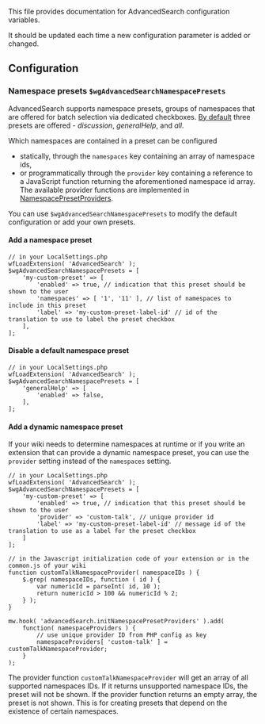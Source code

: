 This file provides documentation for AdvancedSearch configuration variables.

It should be updated each time a new configuration parameter is added or changed.

## Configuration

### Namespace presets `$wgAdvancedSearchNamespacePresets`

AdvancedSearch supports namespace presets, groups of namespaces that are offered for batch selection via dedicated checkboxes. [By default](https://phabricator.wikimedia.org//r/p/mediawiki/extensions/AdvancedSearch;browse/master/extension.json$23) three presets are offered - _discussion_, _generalHelp_, and _all_.

Which namespaces are contained in a preset can be configured
* statically, through the `namespaces` key containing an array of namespace ids,
* or programmatically through the `provider` key containing a reference to a JavaScript function returning the aforementioned namespace id array. The available provider functions are implemented in [NamespacePresetProviders](https://phabricator.wikimedia.org//r/p/mediawiki/extensions/AdvancedSearch;browse/master/modules/dm/ext.advancedSearch.NamespacePresetProviders.js).

You can use `$wgAdvancedSearchNamespacePresets` to modify the default configuration or add your own presets.

#### Add a namespace preset
```
// in your LocalSettings.php
wfLoadExtension( 'AdvancedSearch' );
$wgAdvancedSearchNamespacePresets = [
	'my-custom-preset' => [
		'enabled' => true, // indication that this preset should be shown to the user
		'namespaces' => [ '1', '11' ], // list of namespaces to include in this preset
		'label' => 'my-custom-preset-label-id' // id of the translation to use to label the preset checkbox
	],
];
```

#### Disable a default namespace preset
```
// in your LocalSettings.php
wfLoadExtension( 'AdvancedSearch' );
$wgAdvancedSearchNamespacePresets = [
	'generalHelp' => [
		'enabled' => false,
	],
];
```

#### Add a dynamic namespace preset
If your wiki needs to determine namespaces at runtime or if you write an extension that can provide a dynamic namespace preset, you can use the `provider` setting instead of the `namespaces` setting.

```
// in your LocalSettings.php
wfLoadExtension( 'AdvancedSearch' );
$wgAdvancedSearchNamespacePresets = [
	'my-custom-preset' => [
		'enabled' => true, // indication that this preset should be shown to the user
		'provider' => 'custom-talk', // unique provider id
		'label' => 'my-custom-preset-label-id' // message id of the translation to use as a label for the preset checkbox
	]
];
```

```
// in the Javascript initialization code of your extension or in the common.js of your wiki 
function customTalkNamespaceProvider( namespaceIDs ) {
	$.grep( namespaceIDs, function ( id ) {
		var numericId = parseInt( id, 10 ); 
		return numericId > 100 && numericId % 2;
	} );
}

mw.hook( 'advancedSearch.initNamespacePresetProviders' ).add( 
	function( namespaceProviders ) {
		// use unique provider ID from PHP config as key
		namespaceProviders[ 'custom-talk' ] = customTalkNamespaceProvider;
	} 
); 
```

The provider function `customTalkNamespaceProvider` will get an array of all supported namespaces IDs. If it returns unsupported namespace IDs, the preset will not be shown. 
If the provider function returns an empty array, the preset is not shown. This is for creating presets that depend on the existence of certain namespaces. 
